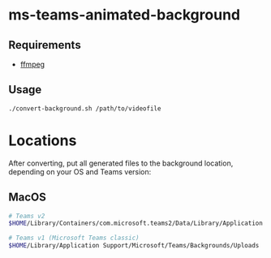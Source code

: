 # ms-teams-animated-background

## Requirements

- [ffmpeg](https://ffmpeg.org/)

## Usage

```
./convert-background.sh /path/to/videofile
```

# Locations

After converting, put all generated files to the background location, depending on your OS and Teams version:

## MacOS

```bash 
# Teams v2
$HOME/Library/Containers/com.microsoft.teams2/Data/Library/Application Support/Microsoft/MSTeams/Backgrounds/Uploads

# Teams v1 (Microsoft Teams classic)
$HOME/Library/Application Support/Microsoft/Teams/Backgrounds/Uploads
```